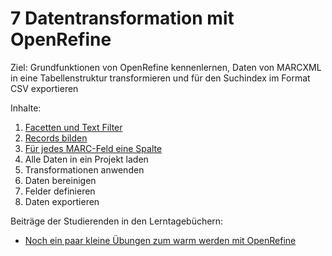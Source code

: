 # 7 Datentransformation mit OpenRefine

Ziel: Grundfunktionen von OpenRefine kennenlernen, Daten von MARCXML in eine Tabellenstruktur transformieren und für den Suchindex im Format CSV exportieren

Inhalte:
1. [Facetten und Text Filter](https://felixlohmeier.gitbooks.io/seminar-wir-bauen-uns-einen-bibliothekskatalog/content/07_1_facetten_und_text_filter.html)
2. [Records bilden](https://felixlohmeier.gitbooks.io/seminar-wir-bauen-uns-einen-bibliothekskatalog/content/07_2_records_bilden.html)
3. [Für jedes MARC-Feld eine Spalte](https://felixlohmeier.gitbooks.io/seminar-wir-bauen-uns-einen-bibliothekskatalog/content/07_3_fuer_jedes_marc-feld_eine_spalte.html)
4. Alle Daten in ein Projekt laden
5. Transformationen anwenden
6. Daten bereinigen
7. Felder definieren
8. Daten exportieren

Beiträge der Studierenden in den Lerntagebüchern:
* [Noch ein paar kleine Übungen zum warm werden mit OpenRefine](https://dennislerntnichtaus.wordpress.com/2016/11/08/noch-ein-paar-kleine-uebungen-zum-warm-werden-mit-openrefine/)